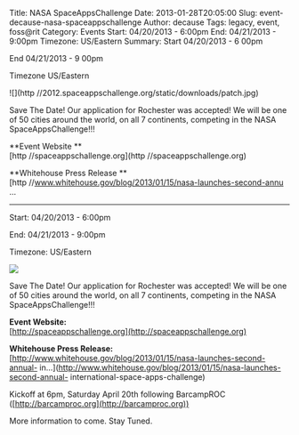 Title: NASA SpaceAppsChallenge
Date: 2013-01-28T20:05:00
Slug: event-decause-nasa-spaceappschallenge
Author: decause
Tags: legacy, event, foss@rit
Category: Events
Start: 04/20/2013 - 6:00pm
End: 04/21/2013 - 9:00pm
Timezone: US/Eastern
Summary: 
	Start  04/20/2013 - 6 00pm

End  04/21/2013 - 9 00pm

Timezone  US/Eastern

![](http //2012.spaceappschallenge.org/static/downloads/patch.jpg)

Save The Date! Our application for Rochester was accepted! We will be one of
50 cities around the world, on all 7 continents, competing in the NASA
SpaceAppsChallenge!!!

**Event Website **  
[http //spaceappschallenge.org](http //spaceappschallenge.org)

**Whitehouse Press Release **  
[http //www.whitehouse.gov/blog/2013/01/15/nasa-launches-second-annu ... 

---
Start: 04/20/2013 - 6:00pm

End: 04/21/2013 - 9:00pm

Timezone: US/Eastern

![](http://2012.spaceappschallenge.org/static/downloads/patch.jpg)

Save The Date! Our application for Rochester was accepted! We will be one of
50 cities around the world, on all 7 continents, competing in the NASA
SpaceAppsChallenge!!!

**Event Website:**  
[http://spaceappschallenge.org](http://spaceappschallenge.org)

**Whitehouse Press Release:**  
[http://www.whitehouse.gov/blog/2013/01/15/nasa-launches-second-annual-
in...](http://www.whitehouse.gov/blog/2013/01/15/nasa-launches-second-annual-
international-space-apps-challenge)

Kickoff at 6pm, Saturday April 20th following BarcampROC
([http://barcamproc.org](http://barcamproc.org))

More information to come. Stay Tuned.


